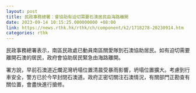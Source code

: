 ```yaml
---
layout: post
title: 民政事務總署：會協助有迫切需要石澳居民由海路離開
date: 2023-09-14 10:15:25.000000000 +08:00
link: https://news.rthk.hk/rthk/ch/component/k2/1718278-20230914.htm
categories: rthk
---
```


民政事務總署表示，南區民政處已動員南區關愛隊到石澳協助居民。如有迫切需要離開石澳的居民，政府會協助居民緊急由海路離開。

署方說，早前石澳道近爛泥灣坍塌位置清晨受暴雨影響，坍塌位置擴大。考慮到行車安全，警方已於今早封閉石澳道。政府正密切關注石澳情況，有關部門正勘查有關位置，會盡快進行搶修。
